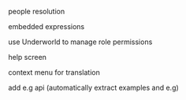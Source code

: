 
people resolution

embedded expressions

use Underworld to manage role permissions

help screen

context menu for translation

add e.g api (automatically extract examples and e.g)
